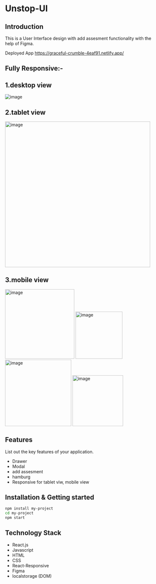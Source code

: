 # Unstop-UI

## Introduction
This is a User Interface design with add assesment functionality with the help of Figma.

Deployed App
https://graceful-crumble-4eaf91.netlify.app/

## Fully Responsive:-
## 1.desktop view
![image](https://github.com/ruchipriya1009/platform_assignment/assets/105973023/1a129981-ccf6-4cf6-bd6b-e5c7b579637f)

## 2.tablet view
<img width="476" alt="image" src="https://github.com/ruchipriya1009/Unstop_assn/assets/105973023/fad7802a-4b12-4c75-897c-aefcc0bcf542">


## 3.mobile view
<img width="227" alt="image" src="https://github.com/ruchipriya1009/Unstop_assn/assets/105973023/4dd500f0-3662-4752-8fa2-4b2a094ab1d1">

<img width="154" alt="image" src="https://github.com/ruchipriya1009/Unstop_assn/assets/105973023/49ba3f69-0235-4f7a-87ff-9deca3a8b764">

<img width="217" alt="image" src="https://github.com/ruchipriya1009/Unstop_assn/assets/105973023/849831b3-bf3b-444a-92d5-13c8725e6269">

<img width="166" alt="image" src="https://github.com/ruchipriya1009/Unstop_assn/assets/105973023/b970f746-27b3-4a67-8070-d94f4454d469">

## Features
List out the key features of your application.
- Drawer
- Modal
- add assesment
- hamburg
- Responsive for tablet viw, mobile view
  

## Installation & Getting started

```bash
npm install my-project
cd my-project
npm start
```


## Technology Stack
- React.js
- Javascript
- HTML
- CSS
- React-Responsive
- Figma
- localstorage (DOM)
